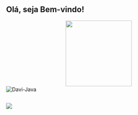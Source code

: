 ## Olá, seja Bem-vindo!
<div align="center">
  <img height="180em" src="https://github-readme-stats.vercel.app/api/top-langs/?username=davi-costa-barroso&layout=compact&langs_count=8&theme=dark"/>
</div>
<div>
  <img align="center" alt="Davi-Java" src="https://skillicons.dev/icons?i=js,ts,html,css,nodejs,vue,mongodb,mysql,postgres,java,py,c,arduino">
</div>        
 
          
  
  ##
 
<div> 
  <a href="https://www.linkedin.com/in/davi-barroso-a9a46621b/" target="_blank"><img src="https://img.shields.io/badge/-LinkedIn-%230077B5?style=for-the-badge&logo=linkedin&logoColor=white" target="_blank"></a> 
  
</div>
